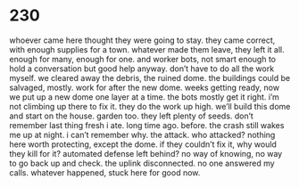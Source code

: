 # 230

whoever came here thought they were going to stay. they came correct, with enough supplies for a town. whatever made them leave, they left it all. enough for many, enough for one. and worker bots, not smart enough to hold a conversation but good help anyway. don’t have to do all the work myself. we cleared away the debris, the ruined dome. the buildings could be salvaged, mostly. work for after the new dome. weeks getting ready, now we put up a new dome one layer at a time. the bots mostly get it right. i’m not climbing up there to fix it. they do the work up high. we’ll build this dome and start on the house. garden too. they left plenty of seeds. don’t remember last thing fresh i ate. long time ago. before. the crash still wakes me up at night. i can’t remember why. the attack. who attacked? nothing here worth protecting, except the dome. if they couldn’t fix it, why would they kill for it? automated defense left behind? no way of knowing, no way to go back up and check. the uplink disconnected. no one answered my calls. whatever happened, stuck here for good now.